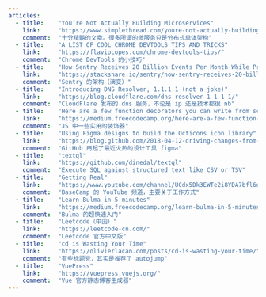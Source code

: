 ```yaml
---
articles:
  - title:    "You’re Not Actually Building Microservices"
    link:     "https://www.simplethread.com/youre-not-actually-building-microservices/"
    comment:  "十分精髓的文章。很多所谓的微服务只是分布式单体架构"
  - title:    "A LIST OF COOL CHROME DEVTOOLS TIPS AND TRICKS"
    link:     "https://flaviocopes.com/chrome-devtools-tips/"
    comment:  "Chrome DevTools 的小技巧"
  - title:    "How Sentry Receives 20 Billion Events Per Month While Preparing to Handle Twice That"
    link:     "https://stackshare.io/sentry/how-sentry-receives-20-billion-events-per-month-while-preparing-to-handle-twice-that"
    comment:  "Sentry 的架构（演变）"
  - title:    "Introducing DNS Resolver, 1.1.1.1 (not a joke)"
    link:     "https://blog.cloudflare.com/dns-resolver-1-1-1-1/"
    comment:  "CloudFlare 发布的 dns 服务，不论是 ip 还是技术都很 nb"
  - title:    "Here are a few function decorators you can write from scratch"
    link:     "https://medium.freecodecamp.org/here-are-a-few-function-decorators-you-can-write-from-scratch-488549fe8f86"
    comment:  "JS 中一些实用的装饰器"
  - title:    "Using Figma designs to build the Octicons icon library"
    link:     "https://blog.github.com/2018-04-12-driving-changes-from-designs/"
    comment:  "GitHub 用起了最近火热的设计工具 figma"
  - title:    "textql"
    link:     "https://github.com/dinedal/textql"
    comment:  "Execute SQL against structured text like CSV or TSV"
  - title:    "Getting Real"
    link:     "https://www.youtube.com/channel/UCdx5Dk3EWTe2i8YDA7bfl6g"
    comment:  "BaseCamp 的 YouTube 频道，主要关于工作方式"
  - title:    "Learn Bulma in 5 minutes"
    link:     "https://medium.freecodecamp.org/learn-bulma-in-5-minutes-ec5188c53e83"
    comment:  "Bulma 的超快速入门"
  - title:    "Leetcode（中国）"
    link:     "https://leetcode-cn.com/"
    comment:  "Leetcode 官方中文版"
  - title:    "cd is Wasting Your Time"
    link:     "https://olivierlacan.com/posts/cd-is-wasting-your-time/"
    comment:  "有些标题党，其实是推荐了 autojump"
  - title:    "VuePress"
    link:     "https://vuepress.vuejs.org/"
    comment:  "Vue 官方静态博客生成器"
---
```

